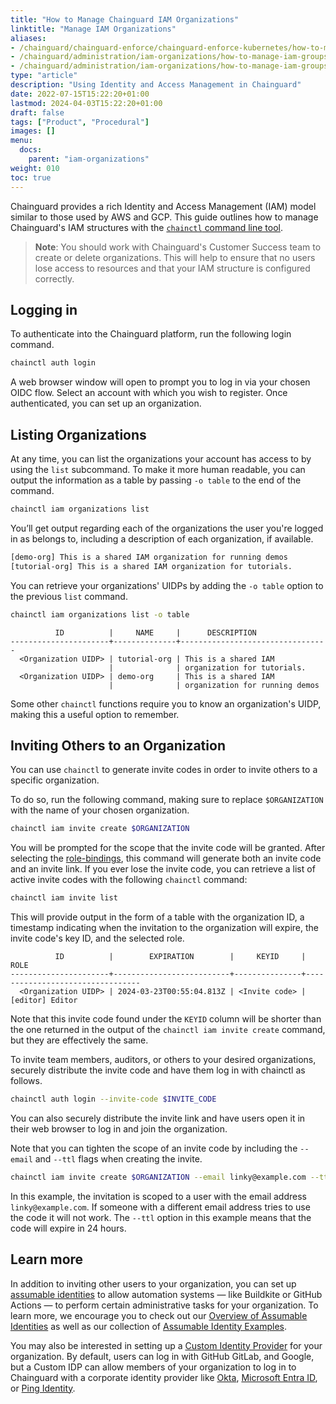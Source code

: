 ```yaml
---
title: "How to Manage Chainguard IAM Organizations"
linktitle: "Manage IAM Organizations"
aliases:
- /chainguard/chainguard-enforce/chainguard-enforce-kubernetes/how-to-manage-iam-groups-in-chainguard-enforce/
- /chainguard/administration/iam-organizations/how-to-manage-iam-groups-in-chainguard-enforce/
- /chainguard/administration/iam-organizations/how-to-manage-iam-groups-in-chainguard/
type: "article"
description: "Using Identity and Access Management in Chainguard"
date: 2022-07-15T15:22:20+01:00
lastmod: 2024-04-03T15:22:20+01:00
draft: false
tags: ["Product", "Procedural"]
images: []
menu:
  docs:
    parent: "iam-organizations"
weight: 010
toc: true
---
```


Chainguard provides a rich Identity and Access Management (IAM) model similar to those used by AWS and GCP. This guide outlines how to manage Chainguard's IAM structures with the [`chainctl` command line tool](/chainguard/chainctl/). 

> **Note**: You should work with Chainguard's Customer Success team to create or delete organizations. This will help to ensure that no users lose access to resources and that your IAM structure is configured correctly.

## Logging in

To authenticate into the Chainguard platform, run the following login command.

```sh
chainctl auth login
```

A web browser window will open to prompt you to log in via your chosen OIDC flow. Select an account with which you wish to register. Once authenticated, you can set up an organization.


## Listing Organizations

At any time, you can list the organizations your account has access to by using the `list` subcommand. To make it more human readable, you can output the information as a table by passing `-o table` to the end of the command.

```sh
chainctl iam organizations list
```

You’ll get output regarding each of the organizations the user you're logged in as belongs to, including a description of each organization, if available.

```sh
[demo-org] This is a shared IAM organization for running demos
[tutorial-org] This is a shared IAM organization for tutorials.
```

You can retrieve your organizations' UIDPs by adding the `-o table` option to the previous `list` command.

```sh
chainctl iam organizations list -o table
```
```
          ID          |     NAME     |  	DESCRIPTION
----------------------+--------------+---------------------------------
  <Organization UIDP> | tutorial-org | This is a shared IAM
                      |              | organization for tutorials.
  <Organization UIDP> | demo-org     | This is a shared IAM
                      |              | organization for running demos
```

Some other `chainctl` functions require you to know an organization's UIDP, making this a useful option to remember.


## Inviting Others to an Organization

You can use `chainctl` to generate invite codes in order to invite others to a specific organization.

To do so, run the following command, making sure to replace `$ORGANIZATION` with the name of your chosen organization.

```sh
chainctl iam invite create $ORGANIZATION
```

You will be prompted for the scope that the invite code will be granted. After selecting the [role-bindings](/chainguard/administration/iam-organizations/roles-role-bindings/), this command will generate both an invite code and an invite link.  If you ever lose the invite code, you can retrieve a list of active invite codes with the following `chainctl` command:

```sh
chainctl iam invite list
```

This will provide output in the form of a table with the organization ID, a timestamp indicating when the invitation to the organization will expire, the invite code's key ID, and the selected role.

```
          ID          |        EXPIRATION        |     KEYID     |          	ROLE          	 
----------------------+--------------------------+---------------+---------------------------------
  <Organization UIDP> | 2024-03-23T00:55:04.813Z | <Invite code> | [editor] Editor            	 
```

Note that this invite code found under the `KEYID` column will be shorter than the one returned in the output of the `chainctl iam invite create` command, but they are effectively the same.

To invite team members, auditors, or others to your desired organizations, securely distribute the invite code and have them log in with chainctl as follows.

```sh
chainctl auth login --invite-code $INVITE_CODE
```

You can also securely distribute the invite link and have users open it in their web browser to log in and join the organization.

Note that you can tighten the scope of an invite code by including the `--email` and `--ttl` flags when creating the invite.

```sh
chainctl iam invite create $ORGANIZATION --email linky@example.com --ttl 24h
```

In this example, the invitation is scoped to a user with the email address `linky@example.com`. If someone with a different email address tries to use the code it will not work. The `--ttl` option in this example means that the code will expire in 24 hours.


## Learn more

In addition to inviting other users to your organization, you can set up [assumable identities](/chainguard/administration/iam-organizations/assumable-ids/) to allow automation systems — like Buildkite or GitHub Actions — to perform certain administrative tasks for your organization. To learn more, we encourage you to check out our [Overview of Assumable Identities](/chainguard/administration/iam-organizations/assumable-ids/) as well as our collection of [Assumable Identity Examples](/chainguard/administration/iam-organizations/identity-examples/).

You may also be interested in setting up a [Custom Identity Provider](/chainguard/administration/custom-idps/custom-idps/) for your organization. By default, users can log in with GitHub GitLab, and Google, but a Custom IDP can allow members of your organization to log in to Chainguard with a corporate identity provider like [Okta](/chainguard/administration/custom-idps/okta/), [Microsoft Entra ID](/chainguard/administration/custom-idps/ms-entra-id/), or [Ping Identity](/chainguard/administration/custom-idps/ping-id/).

